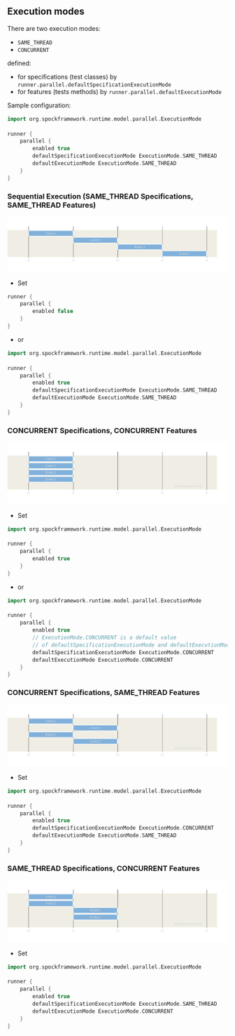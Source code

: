 ## Execution modes

There are two execution modes:
  - `SAME_THREAD`
  - `CONCURRENT`

defined:
  - for specifications (test classes) by `runner.parallel.defaultSpecificationExecutionMode`
  - for features (tests methods) by `runner.parallel.defaultExecutionMode`

Sample configuration:

```groovy
import org.spockframework.runtime.model.parallel.ExecutionMode

runner {
    parallel {
        enabled true
        defaultSpecificationExecutionMode ExecutionMode.SAME_THREAD
        defaultExecutionMode ExecutionMode.SAME_THREAD
    }
}
```


### Sequential Execution (SAME_THREAD Specifications, SAME_THREAD Features)

![diagram](../.readme/README-SAME_THREAD-Specifications-SAME_THREAD-Features.svg)

- Set

```groovy
runner {
    parallel {
        enabled false
    }
}
```

- or

```groovy
import org.spockframework.runtime.model.parallel.ExecutionMode

runner {
    parallel {
        enabled true
        defaultSpecificationExecutionMode ExecutionMode.SAME_THREAD
        defaultExecutionMode ExecutionMode.SAME_THREAD
    }
}
```

### CONCURRENT Specifications, CONCURRENT Features

![diagram](../.readme/README-CONCURRENT-Specifications-CONCURRENT-Features.svg)

- Set

```groovy
import org.spockframework.runtime.model.parallel.ExecutionMode

runner {
    parallel {
        enabled true
    }
}
```

- or

```groovy
import org.spockframework.runtime.model.parallel.ExecutionMode

runner {
    parallel {
        enabled true
        // ExecutionMode.CONCURRENT is a default value
        // of defaultSpecificationExecutionMode and defaultExecutionMode
        defaultSpecificationExecutionMode ExecutionMode.CONCURRENT
        defaultExecutionMode ExecutionMode.CONCURRENT
    }
}
```

### CONCURRENT Specifications, SAME_THREAD Features

![diagram](../.readme/README-CONCURRENT-Specifications-SAME_THREAD-Features.svg)

- Set

```groovy
import org.spockframework.runtime.model.parallel.ExecutionMode

runner {
    parallel {
        enabled true
        defaultSpecificationExecutionMode ExecutionMode.CONCURRENT
        defaultExecutionMode ExecutionMode.SAME_THREAD
    }
}
```


### SAME_THREAD Specifications, CONCURRENT Features

![diagram](../.readme/README-SAME_THREAD-Specifications-CONCURRENT-Features.svg)

- Set

```groovy
import org.spockframework.runtime.model.parallel.ExecutionMode

runner {
    parallel {
        enabled true
        defaultSpecificationExecutionMode ExecutionMode.SAME_THREAD
        defaultExecutionMode ExecutionMode.CONCURRENT
    }
}
```